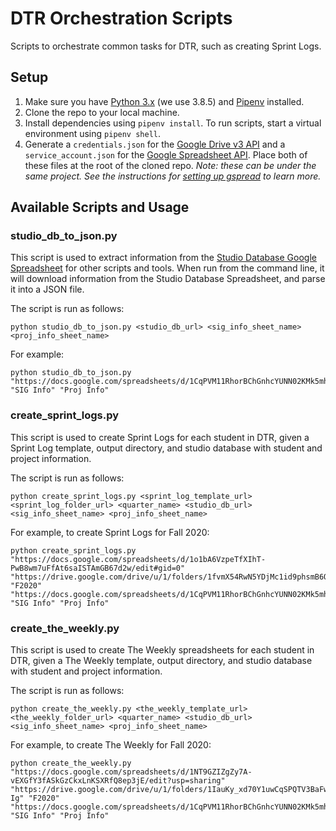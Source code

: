 # DTR Orchestration Scripts
Scripts to orchestrate common tasks for DTR, such as creating Sprint Logs.

## Setup
1. Make sure you have [Python 3.x](https://www.python.org/downloads/) (we use 3.8.5) and [Pipenv](https://pipenv-fork.readthedocs.io/en/latest/#install-pipenv-today) installed.
2. Clone the repo to your local machine.
3. Install dependencies using `pipenv install`. To run scripts, start a virtual environment using `pipenv shell`. 
4. Generate a `credentials.json` for the [Google Drive v3 API](https://developers.google.com/drive/api/v3/quickstart/python) and a `service_account.json` for the [Google Spreadsheet API](https://gspread.readthedocs.io/en/latest/oauth2.html#for-bots-using-service-account). Place both of these files at the root of the cloned repo. _Note: these can be under the same project. See the instructions for [setting up gspread](https://gspread.readthedocs.io/en/latest/oauth2.html#enable-api-access-for-a-project) to learn more._

## Available Scripts and Usage

### studio_db_to_json.py
This script is used to extract information from the [Studio Database Google Spreadsheet](https://docs.google.com/spreadsheets/d/1CqPVM11RhorBChGnhcYUNN02KMk5mhKEbuzQEY4vxQA/edit#gid=0) for other scripts and tools. When run from the command line, it will download information from the Studio Database Spreadsheet, and parse it into a JSON file.

The script is run as follows: 
```commandline
python studio_db_to_json.py <studio_db_url> <sig_info_sheet_name> <proj_info_sheet_name>
```

For example: 
```commandline
python studio_db_to_json.py "https://docs.google.com/spreadsheets/d/1CqPVM11RhorBChGnhcYUNN02KMk5mhKEbuzQEY4vxQA/edit#gid=0" "SIG Info" "Proj Info"
```

### create_sprint_logs.py
This script is used to create Sprint Logs for each student in DTR, given a Sprint Log template, output directory, and studio database with student and project information.

The script is run as follows: 
```commandline
python create_sprint_logs.py <sprint_log_template_url> <sprint_log_folder_url> <quarter_name> <studio_db_url> <sig_info_sheet_name> <proj_info_sheet_name>
```

For example, to create Sprint Logs for Fall 2020:
```commandline
python create_sprint_logs.py "https://docs.google.com/spreadsheets/d/1o1bA6VzpeTfXIhT-PwB8wm7uFfAt6saISTAmGB67d2w/edit#gid=0" "https://drive.google.com/drive/u/1/folders/1fvmX54RwN5YDjMc1id9phsmB6OSvfKcQ" "F2020" "https://docs.google.com/spreadsheets/d/1CqPVM11RhorBChGnhcYUNN02KMk5mhKEbuzQEY4vxQA/edit#gid=0" "SIG Info" "Proj Info"
```

### create_the_weekly.py
This script is used to create The Weekly spreadsheets for each student in DTR, given a The Weekly template, output directory, and
studio database with student and project information.

The script is run as follows: 
```commandline
python create_the_weekly.py <the_weekly_template_url> <the_weekly_folder_url> <quarter_name> <studio_db_url> <sig_info_sheet_name> <proj_info_sheet_name>
```

For example, to create The Weekly for Fall 2020:
```commandline
python create_the_weekly.py "https://docs.google.com/spreadsheets/d/1NT9GZIZgZy7A-vEXGfY3fASkGzCkxLnKSXRfQ8ep3jE/edit?usp=sharing" "https://drive.google.com/drive/u/1/folders/1IauKy_xd70Y1uwCqSPQTV3BaFwSOK-Ig" "F2020" "https://docs.google.com/spreadsheets/d/1CqPVM11RhorBChGnhcYUNN02KMk5mhKEbuzQEY4vxQA/edit#gid=0" "SIG Info" "Proj Info"
```
